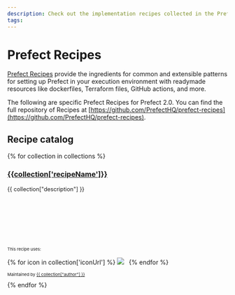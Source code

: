 ```yaml
---
description: Check out the implementation recipes collected in the Prefect Recipes library.
tags:
---
```


# Prefect Recipes

[Prefect Recipes](https://github.com/PrefectHQ/prefect-recipes) provide the ingredients for common and extensible patterns for setting up Prefect in your execution environment with readymade resources like dockerfiles, Terraform files, GitHub actions, and more.

The following are specific Prefect Recipes for Prefect 2.0. You can find the full repository of Recipes at [https://github.com/PrefectHQ/prefect-recipes](https://github.com/PrefectHQ/prefect-recipes).

## Recipe catalog

<!-- The code below is a jinja2 template that will be rendered by generate_catalog.py -->
<div style="display:grid; grid-template-columns: repeat(auto-fit, minmax(300px, 1fr)); margin: 0 1em 0 auto">
{% for collection in collections %}
    <div>
        <a href="{{ collection['repo'] }}">
            <h3>{{collection['recipeName']}}</h3>
        </a>
        <div style="height: 130px;">
            <p style="font-size: 0.8rem">
                {{ collection["description"] }}
            </p>
        </div>
        <p style="font-size: 0.6rem">
            This recipe uses:
        </p>
        <p>
            {% for icon in collection['iconUrl'] %}
                <img src="{{ icon }}" style="max-height: 48px; max-width: 48px; margin: 0 0.5em 0 auto">
            {% endfor %}
        </p>
        <p style="font-size: 0.6rem">
            Maintained by <a href="{{ collection["authorUrl"] }}">{{ collection["author"] }}</a>
        </p>
    </div>
{% endfor %}
</div >
